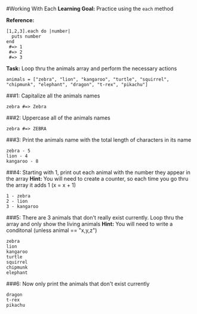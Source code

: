 #Working With Each
**Learning Goal:** Practice using the `each` method

**Reference:**
```
[1,2,3].each do |number|
  puts number
end
 #=> 1
 #=> 2
 #=> 3
```

**Task:** Loop thru the animals array and perform the necessary actions
```
animals = ["zebra", "lion", "kangaroo", "turtle", "squirrel", "chipmunk", "elephant", "dragon", "t-rex", "pikachu"]

```
###1: Capitalize all the animals names
```
zebra #=> Zebra
```
###2: Uppercase all of the animals names
```
zebra #=> ZEBRA
```
###3: Print the animals name with the total length of characters in its name
```
zebra - 5
lion - 4
kangaroo - 8
```
###4: Starting with 1, print out each animal with the number they appear in the array
**Hint:** You will need to create a counter, so each time you go thru the array it adds 1 (x = x + 1)
```
1 - zebra
2 - lion
3 - kangaroo
```

###5: There are 3 animals that don't really exist currently.  Loop thru the array and only show the living animals
**Hint:** You will need to write a conditonal (unless animal == "x,y,z")
```
zebra
lion
kangaroo
turtle
squirrel
chipmunk
elephant
```
###6: Now only print the animals that don't exist currently
```
dragon
t-rex
pikachu
```
